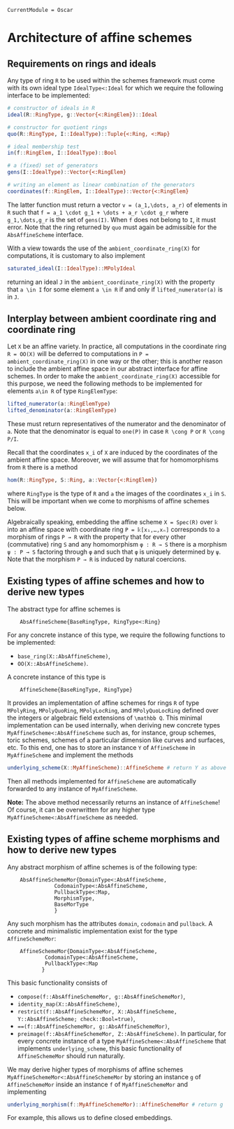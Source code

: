 ```@meta
CurrentModule = Oscar
```


# Architecture of affine schemes

## Requirements on rings and ideals

Any type of ring ``R`` to be used within the schemes framework
must come with its own ideal type `IdealType<:Ideal` for which
we require the following interface to be implemented:
```julia
# constructor of ideals in R
ideal(R::RingType, g::Vector{<:RingElem})::Ideal

# constructor for quotient rings
quo(R::RingType, I::IdealType)::Tuple{<:Ring, <:Map}

# ideal membership test
in(f::RingElem, I::IdealType)::Bool

# a (fixed) set of generators
gens(I::IdealType)::Vector{<:RingElem}

# writing an element as linear combination of the generators
coordinates(f::RingElem, I::IdealType)::Vector{<:RingElem}
```
The latter function must return a vector ``v = (a_1,\dots, a_r)``
of elements in ``R`` such that ``f = a_1 \cdot g_1 + \dots + a_r \cdot g_r``
where ``g_1,\dots,g_r`` is the set of `gens(I)`. When ``f`` does
not belong to ``I``, it must error. Note that the ring returned by
`quo` must again be admissible for the `AbsAffineScheme` interface.

With a view towards the use of the `ambient_coordinate_ring(X)` for computations,
it is customary to also implement
```julia
saturated_ideal(I::IdealType)::MPolyIdeal
```
returning an ideal ``J`` in the `ambient_coordinate_ring(X)` with the property
that ``a \in I`` for some element ``a \in R`` if and only if
`lifted_numerator(a)` is in ``J``.


## Interplay between ambient coordinate ring and coordinate ring

Let ``X`` be an affine variety.
In practice, all computations in the coordinate ring `R = OO(X)` will be deferred to
computations in `P = ambient_coordinate_ring(X)` in one way or the other;
this is another reason to include the ambient affine space in our abstract
interface for affine schemes. In order to make the `ambient_coordinate_ring(X)`
accessible for this purpose, we need the following methods to be implemented
for elements ``a\in R`` of type `RingElemType`:
```julia
lifted_numerator(a::RingElemType)
lifted_denominator(a::RingElemType)
```
These must return representatives of the numerator and the denominator
of ``a``. Note that the denominator is equal to `one(P)` in case
``R \cong P`` or ``R \cong P/I``.

Recall that the coordinates ``x_i`` of ``X`` are induced by the coordinates of
the ambient affine space.
Moreover, we will assume that for homomorphisms from ``R``
there is a method
```julia
hom(R::RingType, S::Ring, a::Vector{<:RingElem})
```
where `RingType` is the type of ``R`` and `a` the images
of the coordinates ``x_i`` in ``S``. This will be important
when we come to morphisms of affine schemes below.

Algebraically speaking, embedding the affine scheme ``X = Spec(R)`` over ``𝕜``
into an affine space with coordinate ring ``P = 𝕜[x₁,…,xₙ]`` corresponds to
a morphism of rings ``P → R`` with the property that for every other (commutative)
ring ``S`` and any homomorphism ``φ : R → S`` there is a morphism
``ψ : P → S`` factoring through ``φ`` and such that ``φ``
is uniquely determined by ``ψ``.
Note that the morphism ``P → R`` is induced by natural coercions.


## Existing types of affine schemes and how to derive new types

The abstract type for affine schemes is
```@docs
    AbsAffineScheme{BaseRingType, RingType<:Ring}
```
For any concrete instance of this type, we require the following
functions to be implemented:
- `base_ring(X::AbsAffineScheme)`,
- `OO(X::AbsAffineScheme)`.

A concrete instance of this type is
```@docs
    AffineScheme{BaseRingType, RingType}
```
It provides an implementation of affine schemes for rings ``R`` of type
`MPolyRing`, `MPolyQuoRing`, `MPolyLocRing`, and `MPolyQuoLocRing`
defined over the integers or algebraic field extensions of ``\mathbb Q``.
This minimal implementation can be used internally, when deriving new
concrete types `MyAffineScheme<:AbsAffineScheme` such as, for instance,
group schemes, toric schemes, schemes of a particular dimension
like curves and surfaces, etc. To this end, one has to store
an instance `Y` of `AffineScheme` in `MyAffineScheme` and implement the methods
```julia
underlying_scheme(X::MyAffineScheme)::AffineScheme # return Y as above
```
Then all methods implemented for `AffineScheme` are automatically
forwarded to any instance of `MyAffineScheme`.

**Note:** The above method necessarily returns an instance of `AffineScheme`!
Of course, it can be overwritten for any higher type `MyAffineScheme<:AbsAffineScheme` as needed.


## Existing types of affine scheme morphisms and how to derive new types

Any abstract morphism of affine schemes is of the following type:
```@docs
    AbsAffineSchemeMor{DomainType<:AbsAffineScheme,
               CodomainType<:AbsAffineScheme,
               PullbackType<:Map,
               MorphismType,
               BaseMorType
               }
```
Any such morphism has the attributes `domain`, `codomain` and `pullback`.
A concrete and minimalistic implementation exist for the type `AffineSchemeMor`:
```@docs
    AffineSchemeMor{DomainType<:AbsAffineScheme,
            CodomainType<:AbsAffineScheme,
            PullbackType<:Map
           }
```
This basic functionality consists of
- `compose(f::AbsAffineSchemeMor, g::AbsAffineSchemeMor)`,
- `identity_map(X::AbsAffineScheme)`,
- `restrict(f::AbsAffineSchemeMor, X::AbsAffineScheme, Y::AbsAffineScheme; check::Bool=true)`,
- `==(f::AbsAffineSchemeMor, g::AbsAffineSchemeMor)`,
- `preimage(f::AbsAffineSchemeMor, Z::AbsAffineScheme)`.
In particular, for every concrete instance of a type `MyAffineScheme<:AbsAffineScheme` that
implements `underlying_scheme`, this basic functionality of `AffineSchemeMor`
should run naturally.

We may derive higher types of morphisms of affine schemes `MyAffineSchemeMor<:AbsAffineSchemeMor`
by storing an instance `g` of `AffineSchemeMor` inside an instance `f` of
`MyAffineSchemeMor` and implementing
```julia
underlying_morphism(f::MyAffineSchemeMor)::AffineSchemeMor # return g
```
For example, this allows us to define closed embeddings.
